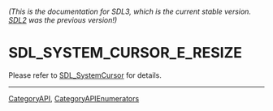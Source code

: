 ###### (This is the documentation for SDL3, which is the current stable version. [SDL2](https://wiki.libsdl.org/SDL2/) was the previous version!)
# SDL_SYSTEM_CURSOR_E_RESIZE

Please refer to [SDL_SystemCursor](SDL_SystemCursor) for details.

----
[CategoryAPI](CategoryAPI), [CategoryAPIEnumerators](CategoryAPIEnumerators)

